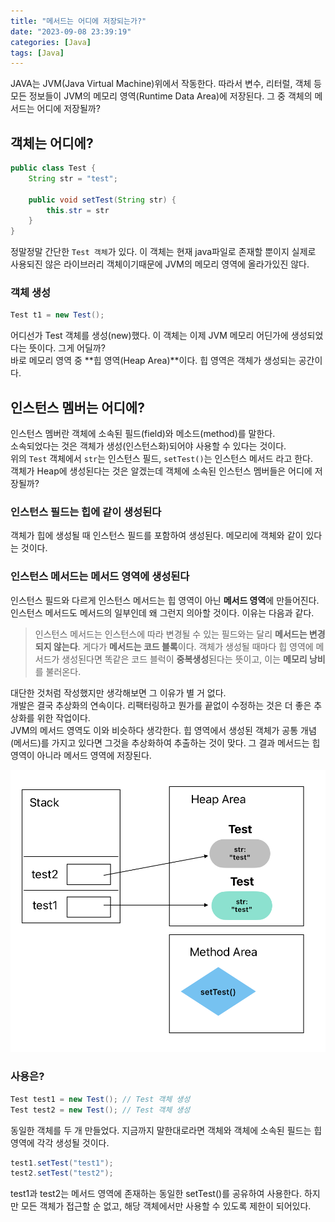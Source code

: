 ```yaml
---
title: "메서드는 어디에 저장되는가?"
date: "2023-09-08 23:39:19"
categories: [Java]
tags: [Java]
---
```


JAVA는 JVM(Java Virtual Machine)위에서 작동한다. 따라서 변수, 리터럴, 객체 등 모든 정보들이 JVM의 메모리 영역(Runtime Data Area)에 저장된다. 그 중 객체의 메서드는 어디에 저장될까?

## 객체는 어디에?

```java
public class Test {
	String str = "test";
    
    public void setTest(String str) {
    	this.str = str
    }
}
```

정말정말 간단한 `Test 객체`가 있다. 이 객체는 현재 java파일로 존재할 뿐이지 실제로 사용되진 않은 라이브러리 객체이기때문에 JVM의 메모리 영역에 올라가있진 않다.

### 객체 생성

```java
Test t1 = new Test();
```

어디선가 Test 객체를 생성(new)했다. 이 객체는 이제 JVM 메모리 어딘가에 생성되었다는 뜻이다. 그게 어딜까?  
바로 메모리 영역 중 **힙 영역(Heap Area)**이다. 힙 영역은 객체가 생성되는 공간이다.

## 인스턴스 멤버는 어디에?

인스턴스 멤버란 객체에 소속된 필드(field)와 메소드(method)를 말한다.  
소속되었다는 것은 객체가 생성(인스턴스화)되어야 사용할 수 있다는 것이다.  
위의 `Test` 객체에서 `str`는 인스턴스 필드, `setTest()`는 인스턴스 메서드 라고 한다.  
객체가 Heap에 생성된다는 것은 알겠는데 객체에 소속된 인스턴스 멤버들은 어디에 저장될까?

### 인스턴스 필드는 힙에 같이 생성된다

객체가 힙에 생성될 때 인스턴스 필드를 포함하여 생성된다. 메모리에 객체와 같이 있다는 것이다.

### 인스턴스 메서드는 메서드 영역에 생성된다

인스턴스 필드와 다르게 인스턴스 메서드는 힙 영역이 아닌 **메서드 영역**에 만들어진다. 인스턴스 메서드도 메서드의 일부인데 왜 그런지 의아할 것이다. 이유는 다음과 같다.

> 인스턴스 메서드는 인스턴스에 따라 변경될 수 있는 필드와는 달리 **메서드는 변경되지 않는다**. 게다가 **메서드는 코드 블록**이다. 객체가 생성될 때마다 힙 영역에 메서드가 생성된다면 똑같은 코드 블럭이 **중복생성**된다는 뜻이고, 이는 **메모리 낭비**를 불러온다.

대단한 것처럼 작성했지만 생각해보면 그 이유가 별 거 없다.  
개발은 결국 추상화의 연속이다. 리팩터링하고 뭔가를 끝없이 수정하는 것은 더 좋은 추상화를 위한 작업이다.  
JVM의 메서드 영역도 이와 비슷하다 생각한다. 힙 영역에서 생성된 객체가 공통 개념(메서드)를 가지고 있다면 그것을 추상화하여 추출하는 것이 맞다. 그 결과 메서드는 힙 영역이 아니라 메서드 영역에 저장된다.

![image](/assets/img/2024-11-14-메서드는-어디에-저장되는가/Pasted-image-20241114233955.png)

### 사용은?

```java
Test test1 = new Test(); // Test 객체 생성
Test test2 = new Test(); // Test 객체 생성
```

동일한 객체를 두 개 만들었다. 지금까지 말한대로라면 객체와 객체에 소속된 필드는 힙 영역에 각각 생성될 것이다.

```java
test1.setTest("test1");
test2.setTest("test2");
```

test1과 test2는 메서드 영역에 존재하는 동일한 setTest()를 공유하여 사용한다. 하지만 모든 객체가 접근할 순 없고, 해당 객체에서만 사용할 수 있도록 제한이 되어있다.
